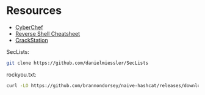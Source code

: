 # Resources

- [CyberChef](https://gchq.github.io/CyberChef/)
- [Reverse Shell Cheatsheet](https://github.com/swisskyrepo/PayloadsAllTheThings/blob/master/Methodology%20and%20Resources/Reverse%20Shell%20Cheatsheet.md)
- [CrackStation](https://crackstation.net/)

SecLists:

```bash
git clone https://github.com/danielmiessler/SecLists
```

rockyou.txt:

```bash
curl -LO https://github.com/brannondorsey/naive-hashcat/releases/download/data/rockyou.txt
```